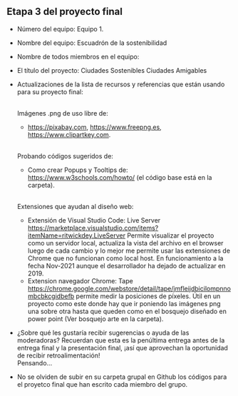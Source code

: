 ## Etapa 3 del proyecto final

- Número del equipo: Equipo 1.
- Nombre del equipo: Escuadrón de la sostenibilidad
- Nombre de todos miembros en el equipo:
- El título del proyecto: Ciudades Sostenibles Ciudades Amigables
- Actualizaciones de la lista de recursos y referencias que están usando para su proyecto final:

   <br>Imágenes .png de uso libre de:</br>
   - https://pixabay.com, https://www.freepng.es, https://www.clipartkey.com.

   <br>Probando códigos sugeridos de:</br>
   - Como crear Popups y Tooltips de: https://www.w3schools.com/howto/ (el código base está en la carpeta).

  <br>Extensiones que ayudan al diseño web:<br>
   - Extensión  de Visual Studio Code:  Live Server https://marketplace.visualstudio.com/items?itemName=ritwickdey.LiveServer Permite visualizar el proyecto como un servidor 	local, actualiza la vista del archivo en el browser luego de cada cambio y lo mejor me permite usar las extensiones de Chrome que no funcionan como local host. En funcionamiento a la fecha Nov-2021 aunque el desarrollador ha dejado de actualizar en 2019.
   - Extension navegador Chrome: Tape https://chrome.google.com/webstore/detail/tape/jmfleijdbicilompnnombcbkcgidbefb permite medir la posiciones de píxeles. Útil en un proyecto como este donde hay que ir poniendo las imágenes png una sobre otra hasta que queden como en el bosquejo diseñado en power point (Ver bosquejo arte en la carpeta).

- ¿Sobre qué les gustaría recibir sugerencias o ayuda de las moderadoras? Recuerdan que esta es la penúltima entrega antes de la entrega final y la presentación final, ¡así que aprovechan la oportunidad de recibir retroalimentación!
<br>Pensando...</br>

- No se olviden de subir en su carpeta grupal en Github los códigos para el proyetco final que han escrito cada miembro del grupo.
